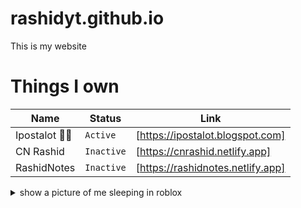 # rashidyt.github.io

This is my website

# Things I own

| Name | Status | Link |
| --- | --- | --- |
| Ipostalot 🤨📸 | `Active` | [https://ipostalot.blogspot.com] |
| CN Rashid | `Inactive` | [https://cnrashid.netlify.app] |
| RashidNotes | `Inactive` | [https://rashidnotes.netlify.app] |

<details>

<summary>show a picture of me sleeping in roblox</summary>

![Screenshot 2023-12-15 205226](https://github.com/RashidYT/rashidyt.github.io/assets/80108767/29ccbf2f-635c-4bbe-9879-09324e3ab4fb)

</details>

